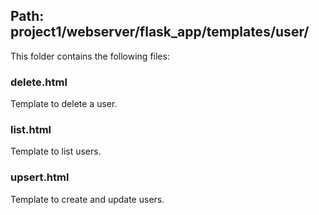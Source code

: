 ## Path: project1/webserver/flask_app/templates/user/

This folder contains the following files: 

### delete.html

Template to delete a user.

### list.html

Template to list users.

### upsert.html

Template to create and update users.
